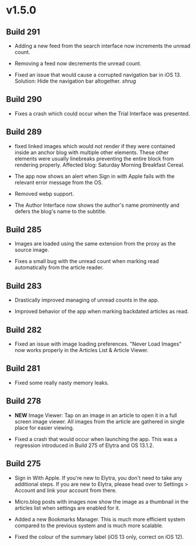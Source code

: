 # v1.5.0

## Build 291

- Adding a new feed from the search interface now increments the unread count. 

- Removing a feed now decrements the unread count. 

- Fixed an issue that would cause a corrupted navigation bar in iOS 13. Solution: Hide the navigation bar altogether. *shrug*

## Build 290

- Fixes a crash which could occur when the Trial Interface was presented. 

## Build 289
- fixed linked images which would not render if they were contained inside an anchor blog with multiple other elements. These other elements were usually linebreaks preventing the entire block from rendering properly. Affected blog: Saturday Morning Breakfast Cereal.

- The app now shows an alert when Sign in with Apple fails with the relevant error message from the OS. 

- Removed webp support. 

- The Author Interface now shows the author's name prominently and defers the blog's name to the subtitle.  

## Build 285

- Images are loaded using the same extension from the proxy as the source image. 

- Fixes a small bug with the unread count when marking read automatically from the article reader. 

## Build 283

- Drastically improved managing of unread counts in the app. 

- Improved behavior of the app when marking backdated articles as read. 

## Build 282
- Fixed an issue with image loading preferences. "Never Load Images" now works properly in the Articles List & Article Viewer.  

## Build 281
- Fixed some really nasty memory leaks.  

## Build 278

- **NEW** Image Viewer: Tap on an image in an article to open it in a full screen image viewer. All images from the article are gathered in single place for easier viewing. 

- Fixed a crash that would occur when launching the app. This was a regression introduced in Build 275 of Elytra and OS 13.1.2.

## Build 275

- Sign in With Apple. If you're new to Elytra, you don't need to take any additional steps. If you are new to Elytra, please head over to Settings > Account and link your account from there. 

- Micro.blog posts with images now show the image as a thumbnail in the articles list when settings are enabled for it. 

- Added a new Bookmarks Manager. This is much more efficient system compared to the previous system and is much more scalable.

- Fixed the colour of the summary label (iOS 13 only, correct on iOS 12). 
